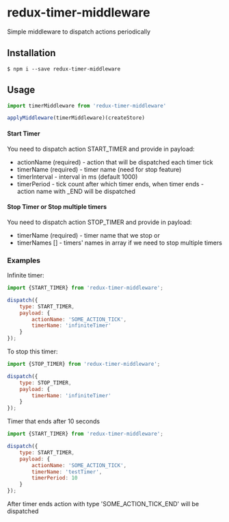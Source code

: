 # redux-timer-middleware

Simple middleware to dispatch actions periodically
## Installation

    $ npm i --save redux-timer-middleware
    
    
## Usage

```javascript
import timerMiddleware from 'redux-timer-middleware'

applyMiddleware(timerMiddleware)(createStore)
```

#### Start Timer
You need to dispatch action START_TIMER and provide in payload:
- actionName (required) - action that will be dispatched each timer tick
- timerName (required) - timer name (need for stop feature)
- timerInterval - interval in ms (default 1000)
- timerPeriod - tick count after which timer ends, when timer ends - action name with _END will be dispatched

#### Stop Timer or Stop multiple timers
You need to dispatch action STOP_TIMER and provide in payload:
- timerName (required) - timer name that we stop
or 
- timerNames [] - timers' names in array if we need to stop multiple timers

### Examples
Infinite timer:
```javascript
import {START_TIMER} from 'redux-timer-middleware';

dispatch({
    type: START_TIMER,
    payload: {
        actionName: 'SOME_ACTION_TICK',
        timerName: 'infiniteTimer'
    }
});
```

To stop this timer: 
```javascript
import {STOP_TIMER} from 'redux-timer-middleware';

dispatch({
    type: STOP_TIMER,
    payload: {
        timerName: 'infiniteTimer'
    }
});
```

Timer that ends after 10 seconds
```javascript
import {START_TIMER} from 'redux-timer-middleware';

dispatch({
    type: START_TIMER,
    payload: {
        actionName: 'SOME_ACTION_TICK',
        timerName: 'testTimer',
        timerPeriod: 10
    }
});
```
After timer ends action with type 'SOME_ACTION_TICK_END' will be dispatched


